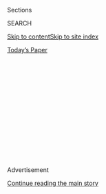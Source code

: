 <div id="app">

<div>

<div>

<div>

<div class="NYTAppHideMasthead css-1q2w90k e1suatyy0">

<div class="section css-ui9rw0 e1suatyy2">

<div class="css-eph4ug er09x8g0">

<div class="css-6n7j50">

</div>

<span class="css-1dv1kvn">Sections</span>

<div class="css-10488qs">

<span class="css-1dv1kvn">SEARCH</span>

</div>

[Skip to content](#site-content)[Skip to site
index](#site-index)

</div>

<div class="css-10698na e1huz5gh0">

</div>

</div>

<div id="masthead-bar-one" class="section hasLinks css-15hmgas e1csuq9d3">

<div class="css-uqyvli e1csuq9d0">

</div>

<div class="css-1uqjmks e1csuq9d1">

</div>

<div class="css-9e9ivx">

[](https://myaccount.nytimes.com/auth/login?response_type=cookie&client_id=vi)

</div>

<div class="css-1bvtpon e1csuq9d2">

[Today’s
Paper](https://www.nytimes.com/section/todayspaper)

</div>

</div>

</div>

</div>

<div data-aria-hidden="false">

<div id="site-content" data-role="main">

<div>

<div class="css-1aor85t" style="opacity:0.000000001;z-index:-1;visibility:hidden">

<div class="css-1hqnpie">

<div class="css-epjblv">

<span class="css-17xtcya">[Opinion](/section/opinion)</span><span class="css-x15j1o">|</span><span class="css-fwqvlz">Let’s
Scrap the Presidential
Debates</span>

</div>

<div class="css-k008qs">

<div class="css-1iwv8en">

<span class="css-18z7m18"></span>

<div>

</div>

</div>

<span class="css-1n6z4y">https://nyti.ms/2EKUVtz</span>

<div class="css-1705lsu">

<div class="css-4xjgmj">

<div class="css-4skfbu" data-role="toolbar" data-aria-label="Social Media Share buttons, Save button, and Comments Panel with current comment count" data-testid="share-tools">

  - 
  - 
  - 
  - 
    
    <div class="css-6n7j50">
    
    </div>

  - 
  - 

</div>

</div>

</div>

</div>

</div>

</div>

<div id="NYT_TOP_BANNER_REGION" class="css-13pd83m">

</div>

<div id="top-wrapper" class="css-1sy8kpn">

<div id="top-slug" class="css-l9onyx">

Advertisement

</div>

[Continue reading the main
story](#after-top)

<div class="ad top-wrapper" style="text-align:center;height:100%;display:block;min-height:250px">

<div id="top" class="place-ad" data-position="top" data-size-key="top">

</div>

</div>

<div id="after-top">

</div>

</div>

<div>

<div class="css-v5btjw etb61u70">

<div class="css-v05ibm etb61u71">

[Opinion](/section/opinion)

</div>

</div>

<div id="sponsor-wrapper" class="css-1hyfx7x">

<div id="sponsor-slug" class="css-19vbshk">

Supported by

</div>

[Continue reading the main
story](#after-sponsor)

<div id="sponsor" class="ad sponsor-wrapper" style="text-align:center;height:100%;display:block">

</div>

<div id="after-sponsor">

</div>

</div>

<div class="css-186x18t">

</div>

<div class="css-1vkm6nb ehdk2mb0">

# Let’s Scrap the Presidential Debates

</div>

They’ve become unrevealing quip contests.

<div class="css-18e8msd">

<div class="css-vp77d3 epjyd6m0">

<div class="css-1baulvz">

By <span class="css-1baulvz last-byline" itemprop="name">Elizabeth
Drew</span>

<div class="css-8atqhb">

Ms. Drew is a journalist based in Washington.

</div>

</div>

</div>

  - Aug. 3,
    2020

  - 
    
    <div class="css-4xjgmj">
    
    <div class="css-d8bdto" data-role="toolbar" data-aria-label="Social Media Share buttons, Save button, and Comments Panel with current comment count" data-testid="share-tools">
    
      - 
      - 
      - 
      - 
        
        <div class="css-6n7j50">
        
        </div>
    
      - 
      - 
    
    </div>
    
    </div>

</div>

<div class="css-79elbk" data-testid="photoviewer-wrapper">

<div class="css-z3e15g" data-testid="photoviewer-wrapper-hidden">

</div>

<div class="css-1a48zt4 ehw59r15" data-testid="photoviewer-children">

![<span class="css-cnj6d5 e1z0qqy90" itemprop="copyrightHolder"><span class="css-1ly73wi e1tej78p0">Credit...</span><span><span>Sam
Hodgson for The New York
Times</span></span></span>](https://static01.nyt.com/images/2020/08/03/opinion/03drew1/03drew1-articleLarge.jpg?quality=75&auto=webp&disable=upscale)

</div>

</div>

</div>

<div class="section meteredContent css-1r7ky0e" name="articleBody" itemprop="articleBody">

<div class="css-1fanzo5 StoryBodyCompanionColumn">

<div class="css-53u6y8">

Nervous managers of the [scheduled 2020 presidential
debates](https://ballotpedia.org/Presidential_debates,_2020) are
shuffling the logistics and locations to deal with the threat of the
coronavirus. But here’s a better idea: Scrap them altogether. And not
for health reasons.

The debates have never made sense as a [test for presidential
leadership](https://www.nytimes.com/2019/12/19/opinion/presidential-debate-alternatives.html).
In fact, one could argue that they reward precisely the opposite of what
we want in a president. When we were serious about the presidency, we
wanted intelligence, thoughtfulness, knowledge, empathy and, to be sure,
likability. It should also go without saying, dignity.

Yet the debates play an outsize role in campaigns and weigh more heavily
on the verdict than their true value deserves.

</div>

</div>

<div class="css-1fanzo5 StoryBodyCompanionColumn">

<div class="css-53u6y8">

Perhaps the most substantive televised debate of all was [the first
one](https://learning.blogs.nytimes.com/2011/09/26/septe-26-1960-first-televised-presidential-debate/),
between John F. Kennedy and Richard Nixon, which Nixon was considered to
have won on substance on the radio, while the cooler and more appealing
Kennedy won on television. Since these weren’t true debates, the concept
of “winning” one of these odd encounters was always amorphous. (To be
sure, many questions by panels of journalists were designed less to
stimulate debate than to challenge one of the candidates.)

</div>

</div>

<div class="css-79elbk" data-testid="photoviewer-wrapper">

<div class="css-z3e15g" data-testid="photoviewer-wrapper-hidden">

</div>

<div class="css-1a48zt4 ehw59r15" data-testid="photoviewer-children">

![<span class="css-16f3y1r e13ogyst0" data-aria-hidden="true">Vice
President Richard M. Nixon, left, and Senator John F. Kennedy in a
televised debate in
1960.</span><span class="css-cnj6d5 e1z0qqy90" itemprop="copyrightHolder"><span class="css-1ly73wi e1tej78p0">Credit...</span><span>Associated
Press</span></span>](https://static01.nyt.com/images/2020/08/04/opinion/03drew3/merlin_75655960_325e36f8-8421-4c4e-b014-1b44f7d93169-articleLarge.jpg?quality=75&auto=webp&disable=upscale)

</div>

</div>

<div class="css-1fanzo5 StoryBodyCompanionColumn">

<div class="css-53u6y8">

Over time, the debates came to resemble professional wrestling matches,
and more substantive debates were widely panned in the press. Points
went to snappy comebacks and one-liners. Witty remarks drew laughs from
the audience and got repeated for days and remembered for years.

Some of them have been less than hilarious, but they did the job of
dominating reaction to a debate. Whatever substance existed was largely
ignored. In 1980, when Ronald Reagan debated the incumbent Jimmy Carter,
Carter made a serious point about Reagan’s position on Medicare, and
Reagan’s riposte, [“There you go
again,”](https://www.nytimes.com/politics/first-draft/2014/10/28/on-this-day-there-you-go-again/)
a non-answer if ever there was one, brought down the house and that was
that.

In the first 1984 debate, Reagan, seeking re-election and at 73, the
oldest person to be nominated for the presidency, seemed tired and
tended to wander off mentally at times. His lackluster performance
caused panic among his staff. Democratic supporters of former Vice
President Walter Mondale saw an opening.

But another debate soon followed. Thoroughly prepared, Reagan [got off
the
crack](http://content.time.com/time/specials/packages/article/0,28804,1844704_1844706_1844612,00.html),
“I will not make age an issue of this campaign. I am not going to
exploit, for political purposes, my opponent’s youth and
inexperience.”

</div>

</div>

<div class="css-79elbk" data-testid="photoviewer-wrapper">

<div class="css-z3e15g" data-testid="photoviewer-wrapper-hidden">

</div>

<div class="css-1a48zt4 ehw59r15" data-testid="photoviewer-children">

<div class="css-1xdhyk6 erfvjey0">

<span class="css-1ly73wi e1tej78p0">Image</span>

<div class="css-zjzyr8">

<div data-testid="lazyimage-container" style="height:257.77777777777777px">

</div>

</div>

</div>

<span class="css-16f3y1r e13ogyst0" data-aria-hidden="true">President
Ronald Reagan during a debate with Walter F. Mondale in October
1984.</span><span class="css-cnj6d5 e1z0qqy90" itemprop="copyrightHolder"><span class="css-1ly73wi e1tej78p0">Credit...</span><span>David
Longstreath/Associated Press</span></span>

</div>

</div>

<div class="css-1fanzo5 StoryBodyCompanionColumn">

<div class="css-53u6y8">

The audience roared and Mr. Mondale feigned a laugh, knowing he was
cooked. Not even Reagan’s ending of that debate, reminiscing about
driving along the Pacific Coast and musing about time capsules, was
enough to undermine his political prospects. Reagan’s “joke” aimed at
nullifying the age issue dominated the post-debate chatter.

But what is the point or relevance of the carefully prepared one-liner?
It’s as spontaneous as a can of sardines. It’s usually delivered from a
memory chip in the mind, having been fashioned and rehearsed with aides.
When is a president called upon to put down an interlocutor, be it a
member of Congress or a foreign leader?

This, by the way, isn’t written out of any concern that Donald Trump
will prevail over Joe Biden in the debates; Mr. Biden has done just fine
in a long string of such contests. The point is that “winning” a debate,
however assessed, should be irrelevant, as are the debates themselves.

The better way to pay attention to and choose among the presidential
candidates is to follow the long campaign that so many complain about.
The reason for such moaning has always been a mystery, because unless
the campaign is taking place in your living room, you can simply switch
it off.

The key words are “pay attention to,” because over the stretch of
2015-2016 it wasn’t impossible to see the implications of a Trump
presidency. Not just the vulgarity but the ignorance and insensitivity
and extreme narcissism were apparent more than a year before Election
Day.

Moreover, we didn’t need the debates to tell us that Trump had chosen to
be the P.T. Barnum of American politics. For him, it was (and still is)
all about the show, about distracting the public from reality. It was
obvious that Mr. Trump had no real affinity for the working-class people
whose votes he was chasing. Nothing in his life suggested that his heart
was with struggling workers and farmers. It wasn’t impossible to know
that he wasn’t the skilled businessman he professed to be. His
bankruptcies and shady business practices and discrimination against
Black tenants were no secret.

</div>

</div>

<div class="css-1fanzo5 StoryBodyCompanionColumn">

<div class="css-53u6y8">

The debates took us nowhere nearer the realities about arguably the most
disastrous president in our history. They became simply another tool in
his arsenal.

The party conventions, also vestigial organs of a political system that
no longer exists, are close to being done away with, if not for the
reasons they should be. There’s no reason not to throw the presidential
debates on the trash heap of useless (at best) rituals that are no help
in our making such a fateful decision.

</div>

</div>

<div>

</div>

<div class="css-1fanzo5 StoryBodyCompanionColumn">

<div class="css-53u6y8">

Elizabeth Drew, a political journalist who for many years covered
Washington for The New Yorker, is the author of “Washington Journal:
Reporting Watergate and Richard Nixon’s Downfall.”

*The Times is committed to publishing* [*a diversity of
letters*](https://www.nytimes.com/2019/01/31/opinion/letters/letters-to-editor-new-york-times-women.html)
*to the editor. We’d like to hear what you think about this or any of
our articles. Here are some*
[*tips*](https://help.nytimes.com/hc/en-us/articles/115014925288-How-to-submit-a-letter-to-the-editor)*.
And here’s our email:*
[*letters@nytimes.com*](mailto:letters@nytimes.com)*.*

*Follow The New York Times Opinion section on*
[*Facebook*](https://www.facebook.com/nytopinion)*,* [*Twitter
(@NYTopinion)*](http://twitter.com/NYTOpinion) *and*
[*Instagram*](https://www.instagram.com/nytopinion/)*.*

</div>

</div>

</div>

<div>

</div>

<div>

</div>

<div>

</div>

<div>

<div id="bottom-wrapper" class="css-1ede5it">

<div id="bottom-slug" class="css-l9onyx">

Advertisement

</div>

[Continue reading the main
story](#after-bottom)

<div id="bottom" class="ad bottom-wrapper" style="text-align:center;height:100%;display:block;min-height:90px">

</div>

<div id="after-bottom">

</div>

</div>

</div>

</div>

</div>

## Site Index

<div>

</div>

## Site Information Navigation

  - [© <span>2020</span> <span>The New York Times
    Company</span>](https://help.nytimes.com/hc/en-us/articles/115014792127-Copyright-notice)

<!-- end list -->

  - [NYTCo](https://www.nytco.com/)
  - [Contact
    Us](https://help.nytimes.com/hc/en-us/articles/115015385887-Contact-Us)
  - [Work with us](https://www.nytco.com/careers/)
  - [Advertise](https://nytmediakit.com/)
  - [T Brand Studio](http://www.tbrandstudio.com/)
  - [Your Ad
    Choices](https://www.nytimes.com/privacy/cookie-policy#how-do-i-manage-trackers)
  - [Privacy](https://www.nytimes.com/privacy)
  - [Terms of
    Service](https://help.nytimes.com/hc/en-us/articles/115014893428-Terms-of-service)
  - [Terms of
    Sale](https://help.nytimes.com/hc/en-us/articles/115014893968-Terms-of-sale)
  - [Site
    Map](https://spiderbites.nytimes.com)
  - [Help](https://help.nytimes.com/hc/en-us)
  - [Subscriptions](https://www.nytimes.com/subscription?campaignId=37WXW)

</div>

</div>

</div>

</div>
